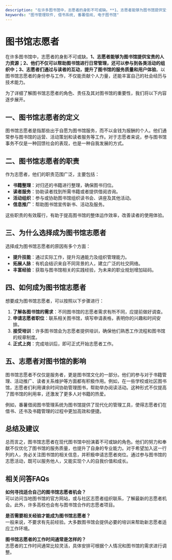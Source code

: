 ```yaml
---
description: "在许多图书馆中，志愿者的身影不可或缺。**1、志愿者能够为图书馆提供宝贵的人力资源；2、他们不仅可以帮助图书馆进行日常管理，还可以参与到各类活动的组织中；3、志愿者们通过与读者的互动，提升了图书馆的服务质量和用户体验**。以图书馆志愿者的身份参与工作，不仅能贡献个人力量，还能丰富自己的社会经历与技术能力。"
keywords: "图书管理软件, 借书系统, 番薯借阅, 电子图书馆"
---
```

# 图书馆志愿者

在许多图书馆中，志愿者的身影不可或缺。**1、志愿者能够为图书馆提供宝贵的人力资源；2、他们不仅可以帮助图书馆进行日常管理，还可以参与到各类活动的组织中；3、志愿者们通过与读者的互动，提升了图书馆的服务质量和用户体验**。以图书馆志愿者的身份参与工作，不仅能贡献个人力量，还能丰富自己的社会经历与技术能力。

为了详细了解图书馆志愿者的角色、责任及其对图书馆的重要性，我们将以下内容逐步展开。

## **一、图书馆志愿者的定义**

图书馆志愿者是指那些出于自愿为图书馆服务，而不以金钱为报酬的个人。他们通常参与图书馆的运营、活动策划和读者服务等工作。对于志愿者来说，参与图书馆事务不仅是一种回馈社会的表现，也是一种自我发展的方式。

## **二、图书馆志愿者的职责**

作为志愿者，他们的职责范围广泛，主要包括：

- **书籍整理**：对归还的书籍进行整理，确保图书归位。
- **读者服务**：协助读者找到所需书籍或者提供借阅咨询。
- **活动组织**：参与或协助图书馆组织读书会、讲座及其他活动。
- **信息推广**：帮助图书馆宣传新书、活动及服务。

这些职责的有效履行，有助于提高图书馆的整体运作效率，改善读者的使用体验。

## **三、为什么选择成为图书馆志愿者**

选择成为图书馆志愿者的原因有多个方面：

- **提升技能**：通过实际工作，提升沟通能力及组织管理能力。
- **拓展人脉**：有机会结识来自不同背景的人，建立广泛的社交网络。
- **丰富经验**：获取与图书馆相关的实践经验，为未来的职业规划增加砝码。

## **四、如何成为图书馆志愿者**

想要成为图书馆志愿者，可以按照以下步骤进行：

1. **了解各图书馆的需求**：不同图书馆的志愿者需求有所不同，应提前做好调查。
2. **申请志愿者职位**：联系相关图书馆，填写申请表格，表明你的兴趣和时间安排。
3. **接受培训**：许多图书馆会为志愿者提供培训，确保他们熟悉工作流程和图书馆的规章制度。
4. **正式上岗**：完成培训后，即可正式开始志愿者工作。

## **五、志愿者对图书馆的影响**

图书馆志愿者不仅仅是服务者，更是图书馆文化的一部分。他们的参与对于书籍管理、活动推广、读者关系维护等方面都有积极作用。例如，在一些学校或社区图书馆，志愿者们利用课余时间协助管理图书，帮助举办阅读活动。这种形式不仅提高了图书馆的利用率，还激发了更多人对书籍的热爱。

例如，番薯借阅图书管理系统为图书馆提供了现代化的管理工具，使得志愿者们在借书、还书及书籍管理的过程中更加高效和便捷。

## **总结及建议**

总而言之，图书馆志愿者在现代图书馆中扮演着不可或缺的角色。他们的努力和奉献不仅优化了图书馆的服务质量，也提升了自身的专业能力。对于希望加入这一行列的人，务必关注图书馆的相关信息，并积极申请志愿者岗位。通过参与图书馆的志愿活动，既可以服务他人，又能实现个人的自我价值和成长。

## **相关问答FAQs**

**如何寻找适合自己的图书馆志愿者机会？**  
可以访问当地图书馆的官方网站，或与社区志愿者组织联系，了解最新的志愿者机会。此外，许多高校也会有与图书馆合作的志愿者项目。

**是否需要相关经验才能成为图书馆志愿者？**  
一般来说，不要求有先前经验。大多数图书馆会提供必要的培训来帮助新志愿者适应工作环境。

**图书馆志愿者的工作时间通常是怎样的？**  
志愿者的工作时间通常比较灵活，具体安排可根据个人情况和图书馆的需求进行调整。
